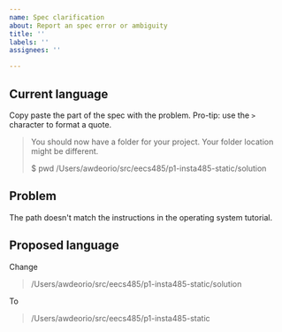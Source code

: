 ```yaml
---
name: Spec clarification
about: Report an spec error or ambiguity
title: ''
labels: ''
assignees: ''

---
```


## Current language
Copy paste the part of the spec with the problem.  Pro-tip: use the `>` character to format a quote.

> You should now have a folder for your project. Your folder location might be different.
>
> $ pwd
> /Users/awdeorio/src/eecs485/p1-insta485-static/solution

## Problem
The path doesn't match the instructions in the operating system tutorial.

## Proposed language

Change
> /Users/awdeorio/src/eecs485/p1-insta485-static/solution

To
> /Users/awdeorio/src/eecs485/p1-insta485-static
